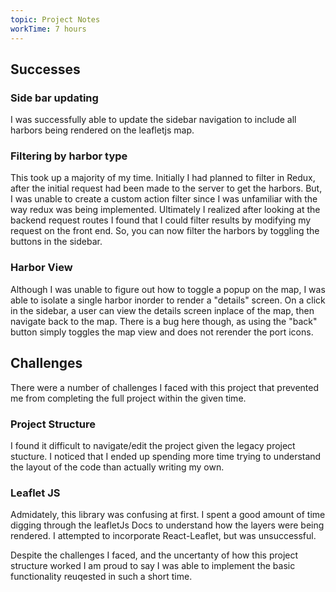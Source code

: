 ```yaml
---
topic: Project Notes
workTime: 7 hours
---
```


## Successes

### Side bar updating
I was successfully able to update the sidebar navigation to include all harbors being rendered on the leafletjs map.  

### Filtering by harbor type
This took up a majority of my time. Initially I had planned to filter in Redux, after the initial request had been made to the server to get the harbors. But, I was unable to create a custom action filter since I was unfamiliar with the way redux was being implemented. Ultimately I realized after looking at the backend request routes I found that I could filter results by modifying my request on the front end. So, you can now filter the harbors by toggling the buttons in the sidebar. 

### Harbor View
Although I was unable to figure out how to toggle a popup on the map, I was able to isolate a single harbor inorder to render a "details" screen. On a click in the sidebar, a user can view the details screen inplace of the map, then navigate back to the map. There is a bug here though, as using the "back" button simply toggles the map view and does not rerender the port icons.

## Challenges

There were a number of challenges I faced with this project that prevented me from completing the full project within the given time.

### Project Structure
I found it difficult to navigate/edit the project given the legacy project stucture. I noticed that I ended up spending more time trying to understand the layout of the code than actually writing my own. 

### Leaflet JS
Admidately, this library was confusing at first. I spent a good amount of time digging through the leafletJs Docs to understand how the layers were being rendered. I attempted to incorporate React-Leaflet, but was unsuccessful. 


Despite the challenges I faced, and the uncertanty of how this project structure worked I am proud to say I was able to implement the basic functionality reuqested in such a short time. 


